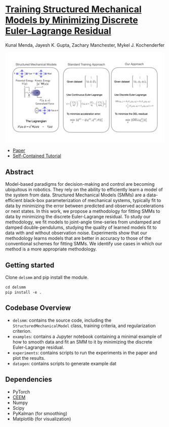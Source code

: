 [Training Structured Mechanical Models by Minimizing Discrete Euler-Lagrange Residual](https://arxiv.org/abs/xxx) 
=======
Kunal Menda, Jayesh K. Gupta, Zachary Manchester, Mykel J. Kochenderfer

![overall-idea.png](figs/DELSMMOverview.png)

* [Paper](https://arxiv.org/abs/xxx)
* [Self-Contained Tutorial](https://github.com/sisl/delsmm/blob/repoprep/examples/DoublePendulumExample.ipynb)

## Abstract
Model-based paradigms for decision-making and control are becoming ubiquitous in robotics. They rely on the ability to efficiently learn a model of the system from data. Structured Mechanical Models (SMMs) are a data-efficient black-box parameterization of mechanical systems, typically fit to data by minimizing the error between predicted and observed accelerations or next states. In this work, we propose a methodology for fitting SMMs to data by minimizing the discrete Euler-Lagrange residual. To study our methodology, we fit models to joint-angle time-series from undamped and damped double-pendulums, studying the quality of learned models fit to data with and without observation noise. Experiments show that our methodology learns models that are better in accuracy to those of the conventional schemes for fitting SMMs. We identify use cases in which our method is a more appropriate methodology.

## Getting started
Clone `delsmm` and pip install the module.
```
cd delsmm
pip install -e .
```

## Codebase Overview
- `delsmm`: contains the source code, including the `StructuredMechanicalModel` class, training criteria, and regularization criterion.
- `examples`: contains a Jupyter notebook containing a minimal example of how to smooth data and fit an SMM to it by minimizing the discrete Euler-Lagrange residual.
- `experiments`: contains scripts to run the experiments in the paper and plot the results.
- `datagen`: contains scripts to generate example dat

## Dependencies
- PyTorch
- [CEEM](https://github.com/sisl/CEEM)
- Numpy
- Scipy
- PyKalman (for smoothing)
- Matplotlib (for visualization)
